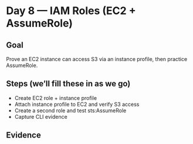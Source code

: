 # Day 8 — IAM Roles (EC2 + AssumeRole)

## Goal
Prove an EC2 instance can access S3 via an instance profile, then practice AssumeRole.

## Steps (we’ll fill these in as we go)
- Create EC2 role + instance profile
- Attach instance profile to EC2 and verify S3 access
- Create a second role and test sts:AssumeRole
- Capture CLI evidence

## Evidence
